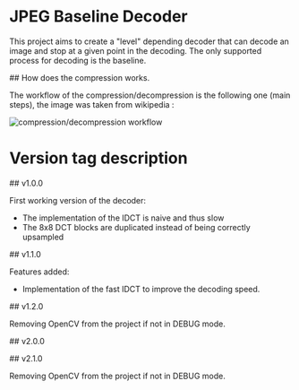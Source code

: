 # JPEG Baseline Decoder

This project aims to create a "level" depending decoder that can decode an image and stop at a given point in the decoding.
The only supported process for decoding is the baseline.

## How does the compression works.

The workflow of the compression/decompression is the following one (main steps), the image was taken from wikipedia :

![compression/decompression workflow](https://raw.githubusercontent.com/D3lt4lph4/jpeg_encoder_decoder/master/images/compression_JPEG.png?token=AXSrihw6StMXldgUNoZ5d55DTkqKOXrGks5bdYj-wA%3D%3D "JPEG workflow")

# Version tag description

## v1.0.0

First working version of the decoder:

- The implementation of the IDCT is naive and thus slow
- The 8x8 DCT blocks are duplicated instead of being correctly upsampled

## v1.1.0

Features added:

- Implementation of the fast IDCT to improve the decoding speed.

## v1.2.0

Removing OpenCV from the project if not in DEBUG mode.

## v2.0.0



## v2.1.0

Removing OpenCV from the project if not in DEBUG mode.
